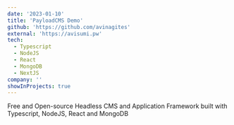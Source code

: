 ```yaml
---
date: '2023-01-10'
title: 'PayloadCMS Demo'
github: 'https://github.com/avinagites'
external: 'https://avisumi.pw'
tech:
  - Typescript
  - NodeJS
  - React
  - MongoDB
  - NextJS
company: ''
showInProjects: true
---
```


Free and Open-source Headless CMS and Application Framework built with Typescript, NodeJS, React and MongoDB

